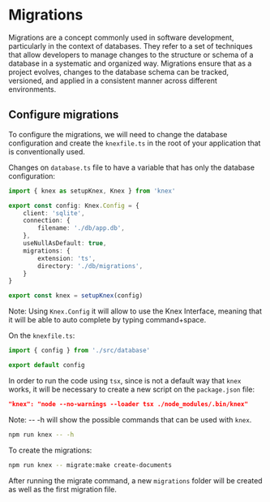 # Migrations

Migrations are a concept commonly used in software development, particularly in the context of databases. They refer to a set of techniques that allow developers to manage changes to the structure or schema of a database in a systematic and organized way. Migrations ensure that as a project evolves, changes to the database schema can be tracked, versioned, and applied in a consistent manner across different environments.

## Configure migrations

To configure the migrations, we will need to change the database configuration and create the `knexfile.ts` in the root of your application that is conventionally used.

Changes on `database.ts` file to have a variable that has only the database configuration:

```typescript
import { knex as setupKnex, Knex } from 'knex'

export const config: Knex.Config = {
    client: 'sqlite',
    connection: {
        filename: './db/app.db',
    },
    useNullAsDefault: true,
    migrations: {
        extension: 'ts',
        directory: './db/migrations', 
    }
}

export const knex = setupKnex(config)
```

Note: Using `Knex.Config` it will allow to use the Knex Interface, meaning that it will be able to auto complete by typing command+space.

On the `knexfile.ts`:

```typescript
import { config } from './src/database'

export default config
```

In order to run the code using `tsx`, since is not a default way that `knex` works, it will be necessary to create a new script on the `package.json` file:

```json
"knex": "node --no-warnings --loader tsx ./node_modules/.bin/knex"
```

Note: -- -h will show the possible commands that can be used with `knex`.

```bash
npm run knex -- -h
```

To create the migrations:

```bash
npm run knex -- migrate:make create-documents
```

After running the migrate command, a new `migrations` folder will be created as well as the first migration file.
